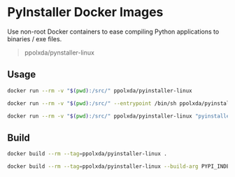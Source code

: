 # PyInstaller Docker Images

Use non-root Docker containers to ease compiling Python applications to binaries / exe files.

> ppolxda/pynstaller-linux

## Usage

```bash
docker run --rm -v "$(pwd):/src/" ppolxda/pyinstaller-linux
```

```bash
docker run --rm -v "$(pwd):/src/" --entrypoint /bin/sh ppolxda/pyinstaller-linux -c "apt-get update -y && apt-get install -y wget && /entrypoint.sh"
```

```bash
docker run --rm -v "$(pwd):/src/" ppolxda/pyinstaller-linux "pyinstaller your-script.py"
```

## Build

```bash
docker build --rm --tag=ppolxda/pyinstaller-linux .
```

```bash
docker build --rm --tag=ppolxda/pyinstaller-linux --build-arg PYPI_INDEX_URL_ARG=https://pypi.douban.com/simple/ . 
```
